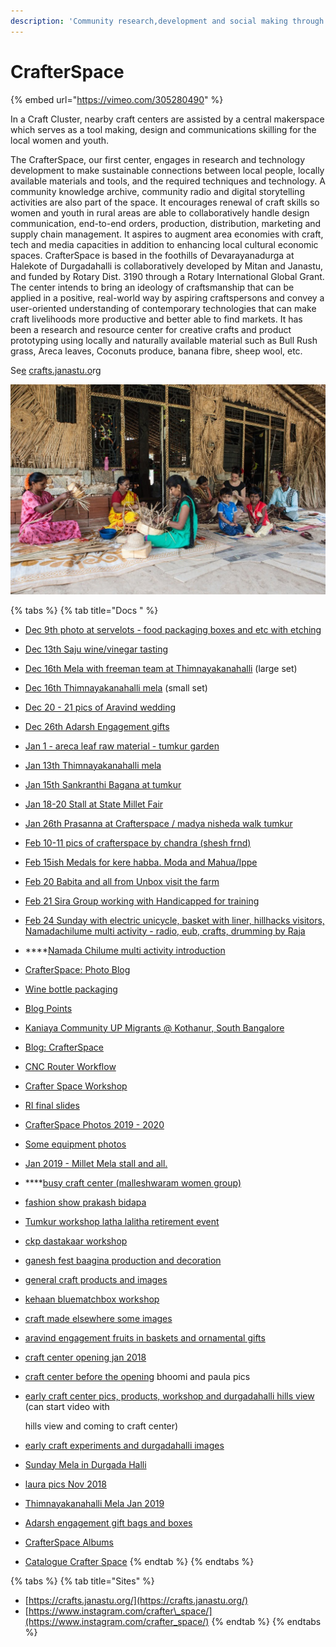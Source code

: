 ```yaml
---
description: 'Community research,development and social making through crafts.'
---
```


# CrafterSpace

{% embed url="https://vimeo.com/305280490" %}

In a Craft Cluster, nearby craft centers are assisted by a central makerspace which serves as a tool making, design and communications skilling for the local women and youth. 

The CrafterSpace, our first center, engages in research and technology development to make sustainable connections between local people, locally available materials and tools, and the required techniques and technology. A community knowledge archive, community radio and digital storytelling activities are also part of the space. It encourages renewal of craft skills so women and youth in rural areas are able to collaboratively handle design communication, end-to-end orders, production, distribution, marketing and supply chain management. It aspires to augment area economies with craft, tech and media capacities in addition to enhancing local cultural economic spaces. CrafterSpace is based in the foothills of Devarayanadurga at Halekote of Durgadahalli is collaboratively developed by Mitan and Janastu, and funded by Rotary Dist. 3190 through a Rotary International Global Grant. The center intends to bring an ideology of craftsmanship that can be applied in a positive, real-world way by aspiring craftspersons and convey a user-oriented understanding of contemporary technologies that can make craft livelihoods more productive and better able to find markets. It has been a research and resource center for creative crafts and product prototyping using locally and naturally available material such as Bull Rush grass, Areca leaves, Coconuts produce, banana fibre, sheep wool, etc.

 Se[e](http://crafts.janastu.org/) [crafts.janastu.o](http://crafts.janastu.org/)rg

![](../.gitbook/assets/img-20190718-wa0005.jpg)

{% tabs %}
{% tab title="Docs " %}
* [Dec 9th photo at servelots - food packaging boxes and etc with etching](https://photos.app.goo.gl/dWQG15NHFppzUy3y9)
* [Dec 13th Saju wine/vinegar tasting](https://photos.app.goo.gl/KuRhkxZvov9Ucjs47)
* [Dec 16th Mela with freeman team at Thimnayakanahalli](https://photos.app.goo.gl/KuRhkxZvov9Ucjs47) \(large set\)
* [Dec 16th Thimnayakanahalli mela](https://photos.app.goo.gl/b3M1LFtcYXrpqkie6) \(small set\)
* [Dec 20 - 21 pics of Aravind wedding](https://photos.app.goo.gl/5DGctSteNncgpygSA)
* [Dec 26th Adarsh Engagement gifts](https://photos.app.goo.gl/TLg5hTFwtVG3ezGx5)
* [Jan 1 - areca leaf raw material - tumkur garden](https://photos.app.goo.gl/oP8dvU2wHGPGaMhCA)
* [Jan 13th Thimnayakanahalli mela](https://photos.app.goo.gl/oWmdWdzTv4HEnxoi9)
* [Jan 15th Sankranthi Bagana at tumkur](https://photos.app.goo.gl/ztd1Zu8pzQqsnsLYA)
* [Jan 18-20 Stall at State Millet Fair](https://photos.app.goo.gl/DvFQZsfNn7uvKfq27)
* [Jan 26th Prasanna at Crafterspace / madya nisheda walk tumkur](https://photos.app.goo.gl/6smwyGfBXPFAX3Z39)
* [Feb 10-11 pics of crafterspace by chandra \(shesh frnd\)](https://photos.app.goo.gl/YS3D8Fc9AehSnJtQ6)
* [Feb 15ish Medals for kere habba. Moda and Mahua/Ippe](https://photos.app.goo.gl/YHrRRhWx3CoH6sGA9)
* [Feb 20 Babita and all from Unbox visit the farm](https://photos.app.goo.gl/18WSqJaDD8euESk19%20)
* [Feb 21 Sira Group working with Handicapped for training](https://photos.app.goo.gl/7jKbPphgg2gmPVot9%20)
* [Feb 24 Sunday with electric unicycle, basket with liner, hillhacks visitors, Namadachilume multi activity - radio, eub, crafts, drumming by Raja](https://photos.app.goo.gl/GPtrZSGUkSQhLSpY8%20)
* \*\*\*\*[Namada Chilume multi activity introduction](https://photos.app.goo.gl/KfFrGBEsasnmjJ6y6%20)
* [CrafterSpace: Photo Blog](https://hackmd.io/zKShHbI3Ry2XiuMF5NhRtg)
* [Wine bottle packaging](https://hackmd.io/wDfq5J__RJqWrvKxeRnQHA)
* [Blog Points](https://hackmd.io/05wGsCQ3SqOu50Y0l_jSQA)
* [Kaniaya Community UP Migrants @ Kothanur, South Bangalore](https://hackmd.io/xk6BXVcuTu6ssT7v4gt3TQ)
* [Blog: CrafterSpace](https://docs.google.com/document/d/15K8Go5P5yJEepcB2v-hUF4XY9NMP1CfWg1O68K6JvFg/edit?usp=sharing)
* [CNC Router Workflow](https://docs.google.com/document/d/1v7fa8nLCEcK52QwS2Ahp8hUXZrMQN7wDbdqph3-pepw/edit)
* [Crafter Space Workshop](https://docs.google.com/document/d/1_1ChMDQPOnc_vfL0WgJ0OLd5zdeH_m4vvPHMxhVYQ08/edit)
* [RI final slides](https://docs.google.com/presentation/d/1FSS3xBE8DUWxUYHFMnDgcyiDXVtrDCCDEQlxo9Lin9k/edit#slide=id.p)
* [CrafterSpace Photos 2019 - 2020](https://photos.app.goo.gl/rxMGJJvqAypQnrzX8)
* [Some equipment photos](https://photos.app.goo.gl/G2BnCtMAaCSVoXQq6%20)
* [Jan 2019 - Millet Mela stall and all.](https://photos.app.goo.gl/J7zDRyDg16jNADSr5%20)
* \*\*\*\*[busy craft center \(malleshwaram women group\)](https://photos.app.goo.gl/NzCW9Z3mKv5wHAB97)
* [fashion show prakash bidapa](https://photos.app.goo.gl/bJXz5qz8jvsq8iZL6)
* [Tumkur workshop latha lalitha retirement event](https://photos.app.goo.gl/SW73oTr9CEUVR4Lf9)
* [ckp dastakaar workshop](https://photos.app.goo.gl/cnitzezC5q6yrffW7)
* [ganesh fest baagina production and decoration](https://photos.app.goo.gl/2GL2fGt38NMm69aVA)
* [general craft products and images](https://photos.app.goo.gl/EjoLxbFRrtpQ5F3o7)
* [kehaan bluematchbox workshop](https://photos.app.goo.gl/1uKtSpq46QDhAGri8)
* [craft made elsewhere some images](https://photos.app.goo.gl/dVuReYe93QSgvdETA)
* [aravind engagement fruits in baskets and ornamental gifts](https://photos.app.goo.gl/5ZF9nCRT3k7G49RH7)
* [craft center opening jan 2018](https://photos.app.goo.gl/qjRYAz5mzbea5qReA)
* [craft center before the opening](https://photos.app.goo.gl/Qu2xQVkXCAvRw1Hf9%20) bhoomi and paula pics
* [early craft center pics, products, workshop and durgadahalli hills view](https://photos.app.goo.gl/hUaxXS595Tu1cmpZ8) \(can start video with

  hills view and coming to craft center\)

* [early craft experiments and durgadahalli images](https://photos.app.goo.gl/PQQWv5XLZxrdmPtu6)
* [Sunday Mela in Durgada Halli](https://photos.app.goo.gl/sSENA684A8JLK6Ep8)
* [laura pics Nov 2018](https://drive.google.com/drive/u/3/folders/14pXeQlZNcuht4uHisNqpyHew9Ztk4II8)
* [Thimnayakanahalli Mela Jan 2019](https://photos.app.goo.gl/LoRd2JiBhjntmCMm8%20)
* [Adarsh engagement gift bags and boxes](https://photos.app.goo.gl/reZUftJb5hCJg7H6A%20)
* [CrafterSpace Albums](https://docs.google.com/document/d/1CO8_RI_vP7GSG-Qcmxdu7KGWvfON6afbt3qhWqaUu4Y/edit#heading=h.xlwvgvz1p7ok)
* [Catalogue Crafter Space](https://drive.google.com/drive/folders/10sOCdPijqspZ9zDAwUZ2_A3cinZPFfHo?usp=sharing)
{% endtab %}
{% endtabs %}

{% tabs %}
{% tab title="Sites" %}
* [https://crafts.janastu.org/](https://crafts.janastu.org/)
* [https://www.instagram.com/crafter\_space/](https://www.instagram.com/crafter_space/)
{% endtab %}
{% endtabs %}

